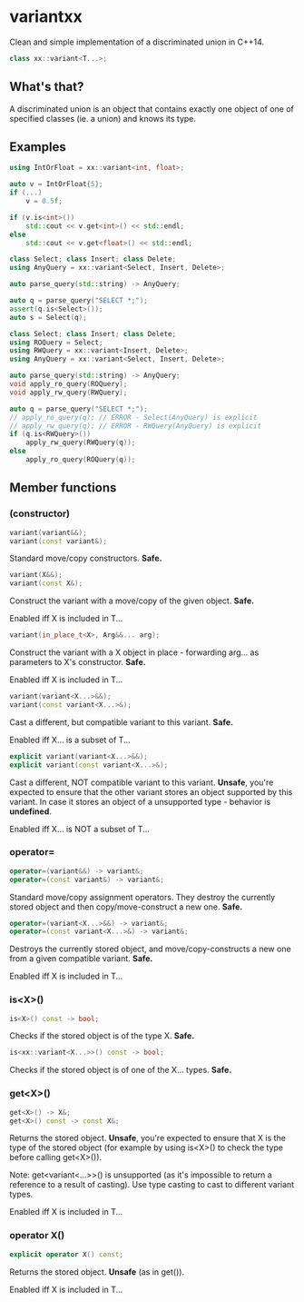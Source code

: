 # variantxx
Clean and simple implementation of a discriminated union in C++14.

```c++
class xx::variant<T...>;
```

## What's that?
A discriminated union is an object that contains exactly one object of one of specified classes (ie. a union) and knows its type.

## Examples
```c++
using IntOrFloat = xx::variant<int, float>;

auto v = IntOrFloat{5};
if (...)
    v = 0.5f;

if (v.is<int>())
    std::cout << v.get<int>() << std::endl;
else
    std::cout << v.get<float>() << std::endl;
```

```c++
class Select; class Insert; class Delete;
using AnyQuery = xx::variant<Select, Insert, Delete>;

auto parse_query(std::string) -> AnyQuery;

auto q = parse_query("SELECT *;");
assert(q.is<Select>());
auto s = Select(q);
```

```c++
class Select; class Insert; class Delete;
using ROQuery = Select;
using RWQuery = xx::variant<Insert, Delete>;
using AnyQuery = xx::variant<Select, Insert, Delete>;

auto parse_query(std::string) -> AnyQuery;
void apply_ro_query(ROQuery);
void apply_rw_query(RWQuery);

auto q = parse_query("SELECT *;");
// apply_ro_query(q); // ERROR - Select(AnyQuery) is explicit
// apply_rw_query(q); // ERROR - RWQuery(AnyQuery) is explicit
if (q.is<RWQuery>())
    apply_rw_query(RWQuery(q));
else
    apply_ro_query(ROQuery(q));
```
## Member functions
### (constructor)
```c++
variant(variant&&);
variant(const variant&);
```
Standard move/copy constructors. **Safe.**

```c++
variant(X&&);
variant(const X&);
```
Construct the variant with a move/copy of the given object. **Safe.**

Enabled iff X is included in T...

```c++
variant(in_place_t<X>, Arg&&... arg);
```
Construct the variant with a X object in place - forwarding arg... as parameters to X's constructor. **Safe.**

Enabled iff X is included in T...

```c++
variant(variant<X...>&&);
variant(const variant<X...>&);
```
Cast a different, but compatible variant to this variant. **Safe.**

Enabled iff X... is a subset of T...

```c++
explicit variant(variant<X...>&&);
explicit variant(const variant<X...>&);
```
Cast a different, NOT compatible variant to this variant. **Unsafe**, you're expected to ensure that the other variant stores an object supported by this variant. In case it stores an object of a unsupported type - behavior is **undefined**.

Enabled iff X... is NOT a subset of T...

### operator=
```c++
operator=(variant&&) -> variant&;
operator=(const variant&) -> variant&;
```
Standard move/copy assignment operators. They destroy the currently stored object and then copy/move-construct a new one. **Safe.**

```c++
operator=(variant<X...>&&) -> variant&;
operator=(const variant<X...>&) -> variant&;
```
Destroys the currently stored object, and move/copy-constructs a new one from a given compatible variant. **Safe.**

Enabled iff X is included in T...

### is&lt;X>()
```c++
is<X>() const -> bool;
```
Checks if the stored object is of the type X. **Safe.**

```c++
is<xx::variant<X...>>() const -> bool;
```
Checks if the stored object is of one of the X... types. **Safe.**

### get&lt;X>()
```c++
get<X>() -> X&;
get<X>() const -> const X&;
```
Returns the stored object. **Unsafe**, you're expected to ensure that X is the type of the stored object (for example by using is&lt;X>() to check the type before calling get&lt;X>()).

Note: get&lt;variant&lt;...>>() is unsupported (as it's impossible to return a reference to a result of casting). Use type casting to cast to different variant types.

Enabled iff X is included in T...

### operator X()
```c++
explicit operator X() const;
```
Returns the stored object. **Unsafe** (as in get<X>()).

Enabled iff X is included in T...
